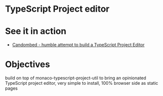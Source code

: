 # TypeScript Project editor

# See it in action

 * [Candombed - humble attempt to build a TypeScript Project Editor](https://cancerberosgx.github.io/typescript-in-the-browser/candombed)

# Objectives

build on top of monaco-typescript-project-util to bring an opinionated TypeScript project editor, very simple to install, 100% browser side as static pages
